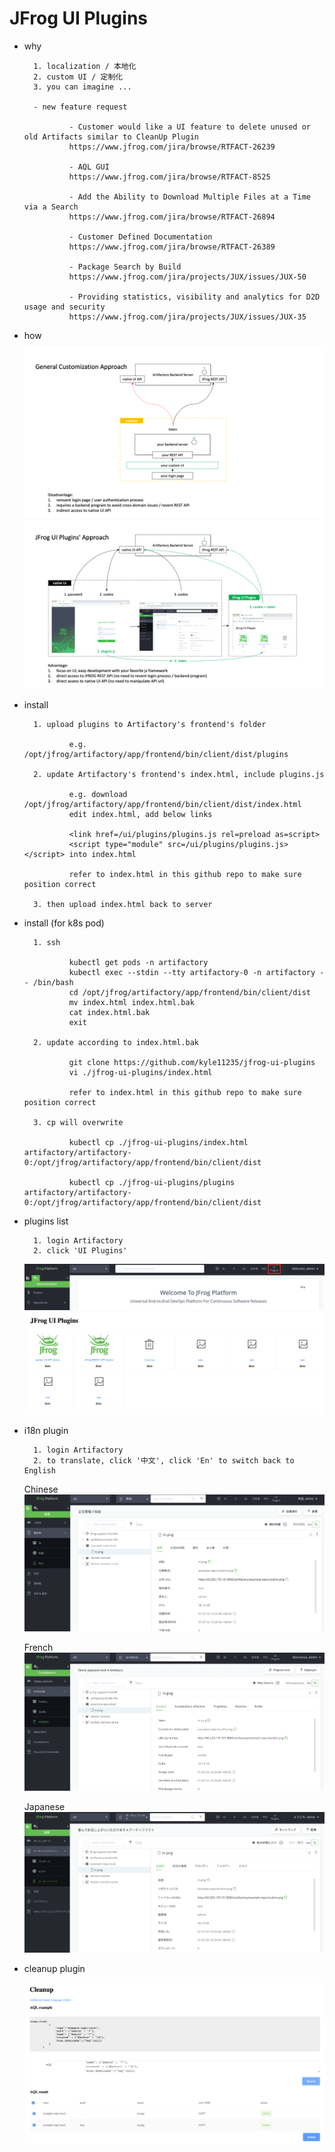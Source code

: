 
# JFrog UI Plugins

- why

        1. localization / 本地化
        2. custom UI / 定制化
        3. you can imagine ...
        
        - new feature request

                - Customer would like a UI feature to delete unused or old Artifacts similar to CleanUp Plugin
                https://www.jfrog.com/jira/browse/RTFACT-26239

                - AQL GUI
                https://www.jfrog.com/jira/browse/RTFACT-8525

                - Add the Ability to Download Multiple Files at a Time via a Search
                https://www.jfrog.com/jira/browse/RTFACT-26894

                - Customer Defined Documentation
                https://www.jfrog.com/jira/browse/RTFACT-26389

                - Package Search by Build
                https://www.jfrog.com/jira/projects/JUX/issues/JUX-50

                - Providing statistics, visibility and analytics for D2D usage and security
                https://www.jfrog.com/jira/projects/JUX/issues/JUX-35

- how

    ![image info](./images/design/Slide1.png)
    ![image info](./images/design/Slide2.png)

- install

        1. upload plugins to Artifactory's frontend's folder
        
                e.g. /opt/jfrog/artifactory/app/frontend/bin/client/dist/plugins

        2. update Artifactory's frontend's index.html, include plugins.js
        
                e.g. download /opt/jfrog/artifactory/app/frontend/bin/client/dist/index.html
                edit index.html, add below links
                
                <link href=/ui/plugins/plugins.js rel=preload as=script>
                <script type="module" src=/ui/plugins/plugins.js></script> into index.html
                
                refer to index.html in this github repo to make sure position correct

        3. then upload index.html back to server

- install (for k8s pod)

        1. ssh
        
                kubectl get pods -n artifactory
                kubectl exec --stdin --tty artifactory-0 -n artifactory -- /bin/bash
                cd /opt/jfrog/artifactory/app/frontend/bin/client/dist
                mv index.html index.html.bak
                cat index.html.bak
                exit

        2. update according to index.html.bak
        
                git clone https://github.com/kyle11235/jfrog-ui-plugins
                vi ./jfrog-ui-plugins/index.html
                
                refer to index.html in this github repo to make sure position correct

        3. cp will overwrite
        
                kubectl cp ./jfrog-ui-plugins/index.html artifactory/artifactory-0:/opt/jfrog/artifactory/app/frontend/bin/client/dist
                
                kubectl cp ./jfrog-ui-plugins/plugins artifactory/artifactory-0:/opt/jfrog/artifactory/app/frontend/bin/client/dist

- plugins list

        1. login Artifactory
        2. click 'UI Plugins'

    ![image info](./images/plugin_button.png)
    ![image info](./images/plugin_list.png)

- i18n plugin

        1. login Artifactory
        2. to translate, click '中文', click 'En' to switch back to English

    Chinese
    ![image info](./images/cn.png)

    French
    ![image info](./images/fr.png)

    Japanese
    ![image info](./images/ja.png)

- cleanup plugin

    ![image info](./images/clean.png)


        



